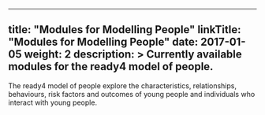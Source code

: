 
---
title: "Modules for Modelling People"
linkTitle: "Modules for Modelling People"
date: 2017-01-05
weight: 2
description: >
  Currently available modules for the ready4 model of people.
---

The ready4 model of people explore the characteristics, relationships, behaviours, risk factors and outcomes of young people and individuals who interact with young people.

